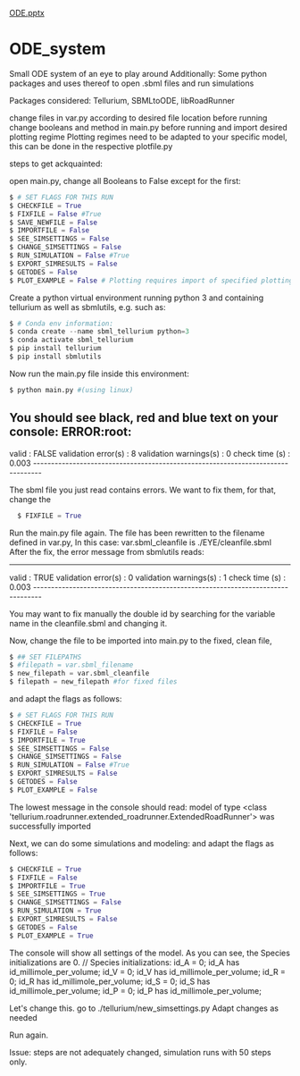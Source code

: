 [ODE.pptx](https://github.com/TDLemonNovecento/ODE_system/files/7028137/ODE.pptx)
# ODE_system
Small ODE system of an eye to play around
Additionally: Some python packages and uses thereof
to open .sbml files and run simulations

Packages considered: Tellurium, SBMLtoODE, libRoadRunner

change files in var.py according to desired file location before running
change booleans and method in main.py before running and import desired plotting regime
Plotting regimes need to be adapted to your specific model, this can be done in the respective plotfile.py

steps to get ackquainted:

open main.py, change all Booleans to False except for the first:
```python
$ # SET FLAGS FOR THIS RUN
$ CHECKFILE = True
$ FIXFILE = False #True
$ SAVE_NEWFILE = False
$ IMPORTFILE = False
$ SEE_SIMSETTINGS = False
$ CHANGE_SIMSETTINGS = False
$ RUN_SIMULATION = False #True
$ EXPORT_SIMRESULTS = False
$ GETODES = False
$ PLOT_EXAMPLE = False # Plotting requires import of specified plotting procedure
```

Create a python virtual environment running python 3 and containing tellurium as well as sbmlutils,
e.g. such as:
```python
$ # Conda env information:
$ conda create --name sbml_tellurium python=3
$ conda activate sbml_tellurium
$ pip install tellurium
$ pip install sbmlutils
```

Now run the main.py file inside this environment:
```python
$ python main.py #(using linux)
```
You should see black, red and blue text on your console:
ERROR:root:
--------------------------------------------------------------------------------
<SBMLDocument>
valid                    : FALSE
validation error(s)      : 8
validation warnings(s)   : 0
check time (s)           : 0.003
--------------------------------------------------------------------------------

The sbml file you just read contains errors. We want to fix them, for that, change the 
```python
  $ FIXFILE = True
```
Run the main.py file again. The file has been rewritten to the filename defined in var.py, In this case:
var.sbml_cleanfile is ./EYE/cleanfile.sbml
After the fix, the error message from sbmlutils reads:

--------------------------------------------------------------------------------
<SBMLDocument>
valid                    : TRUE
validation error(s)      : 0
validation warnings(s)   : 1
check time (s)           : 0.003
--------------------------------------------------------------------------------

You may want to fix manually the double id by searching for the variable name in the cleanfile.sbml and changing it.


Now, change the file to be imported into main.py to the fixed, clean file,
```python
$ ## SET FILEPATHS
$ #filepath = var.sbml_filename
$ new_filepath = var.sbml_cleanfile
$ filepath = new_filepath #for fixed files
```

and adapt the flags as follows:
```python
$ # SET FLAGS FOR THIS RUN
$ CHECKFILE = True
$ FIXFILE = False
$ IMPORTFILE = True
$ SEE_SIMSETTINGS = False
$ CHANGE_SIMSETTINGS = False
$ RUN_SIMULATION = False #True
$ EXPORT_SIMRESULTS = False
$ GETODES = False
$ PLOT_EXAMPLE = False
```

The lowest message in the console should read:
model of type <class 'tellurium.roadrunner.extended_roadrunner.ExtendedRoadRunner'> was successfully imported

Next, we can do some simulations and modeling:
and adapt the flags as follows:
```python
$ CHECKFILE = True
$ FIXFILE = False
$ IMPORTFILE = True
$ SEE_SIMSETTINGS = True
$ CHANGE_SIMSETTINGS = False
$ RUN_SIMULATION = True
$ EXPORT_SIMRESULTS = False
$ GETODES = False
$ PLOT_EXAMPLE = True
```

The console will show all settings of the model. As you can see, the Species initializations are 0.
  // Species initializations:
  id_A = 0;
  id_A has id_millimole_per_volume;
  id_V = 0;
  id_V has id_millimole_per_volume;
  id_R = 0;
  id_R has id_millimole_per_volume;
  id_S = 0;
  id_S has id_millimole_per_volume;
  id_P = 0;
  id_P has id_millimole_per_volume;


Let's change this.
go to ./tellurium/new_simsettings.py
Adapt changes as needed

Run again.

Issue: steps are not adequately changed, simulation runs with 50 steps only. 


